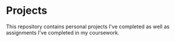 # Projects
This repository contains personal projects I've completed as well as assignments I've completed in my coursework.
